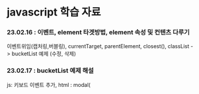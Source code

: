 # javascript 학습 자료
### 23.02.16 : 이벤트, element 타겟방법, element 속성 및 컨텐츠 다루기
   이벤트위임(캡처링,버블링), currentTarget, parentElement, closest(), classList
   -> bucketList 예제 (수정, 삭제)
### 23.02.17 : bucketList 예제 해설 
   js: 키보드 이벤트 추가, html : modal(<dialog>태그), <template> 태그 
   화면구현 평가 해설: 레이아웃- flex, grid, box-sizing: border-box / content-box
### 23.02.20 : 모던 자바스크립트 예제 수업 1~6장
   `https://github.com/AlbertoMontalesi/The-complete-guide-to-modern-JavaScript` 
   - 고차함수 : map, filter, forEach, reduce 
